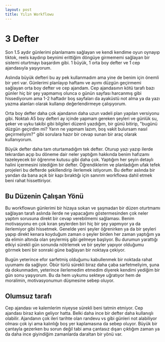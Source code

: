 ```yaml
---
layout: post
title: Yılın Workflowu
---
```


# 3 Defter

Son 1.5 aydır günlerimi planlamamı sağlayan ve kendi kendime oyun oynayıp tiktok, reels kaydırıp beynimi erittiğim döngüye girmememi sağlayan bir sistemi oturtmayı başardım gibi. 1 büyük, 1 orta boy defter ve 1 cep ajandasıyla yaşıyorum.

Aslında büyük defteri bu ay pek kullanmadım ama yine de benim için önemli bir yeri var. Günlerimi planlayıp haftamı ve ayımı düzgün geçirmemi sağlayan orta boy defter ve cep ajandam. Cep ajandasının kötü tarafı bazı günler hiç bir şey yapmamış olunca o günün sayfası harcanmış gibi hissediyorum ama 1-2 haftadır boş sayfaları da ayaküstü not alma ya da yazı yazma alanları olarak kullanıp değerlendirmeye çalışıyorum. 

Orta boy defter daha çok ajandanın daha uzun vadeli plan yapılan versiyonu gibi. Noktalı A5 boy defteri ay içinde yapmam gereken şeyleri ve günlük su, şeker ve uyku takibi gibi bilgileri düzenli yazdığım, bir günü bitirip, "bugünü düzgün geçirdim mi? Yarın ne yapmam lazım, boş vakit bulursam nasıl geçirmeliyim?" gibi sorulara hazır bir cevap sunan bir araç olarak kullanıyorum. 

Büyük defter daha tam oturtamadığım tek defter. Oturup yazı yazıp ilerde tekrardan açıp bu döneme dair neler yaptığım hakkında benim hafızamı tazeleyecek bir öğrenme kutusu gibi daha çok. Yaptığım her şeyin detaylı halini içermesini istediğim bir defter. Öğrendiklerim ve planladığım ufak tefek projeleri bu defterde şekillendirip ilerlemek istiyorum. Bu defter aslında bir yandan da bana açık bir kapı bıraktığı için sanırım workflowa dahil etmek beni rahat hissettiriyor. 

## Bu Düzenin Çalışan Yönü

Bu workflowun günlerimi bir hizaya sokan ve şaşmadan bir düzen oturtmamı sağlayan tarafı aslında ilerde ne yapacağımı göstermesinden çok neler yaptım sorusuna direkt bir cevap verebilmemi sağlaması.
Benim motivasyonu en çok kıran şeylerden biri hiç bir şey yapmıyor ya da ilerlemiyor gibi hissetmek. Genelde yeni şeyler öğrenirken ya da bir şeyleri yapıp direkt kenara koyduğum zaman o şeyler birden her zaman yaptığım ya da elimin altında olan şeylermiş gibi gelmeye başlıyor. Bu durumun yarattığı etkiyi sürekli gün sonunda nötrlemek ve bir şeyler yapıyor olduğumu görmek beni bir sonraki güne bağlayan bir noktaya çekiyor. 

Bugün yeterince efor sarfetmiş olduğumu kabullenmek bir noktada rahat uyumamı da sağlıyor. Öbür türlü sürekli biraz daha çaba sarfetmeliyim, şuna da dokunmadım, yeterince ilerlemedim etmedim diyerek kendimi yediğim bir gün sonu yaşıyorum. Bu da hem uykumu sekteye uğratıyor hem de moralimin, motivasyonumun düşmesine sebep oluyor.


## Olumsuz tarafı

Cep ajandası ve kalemlerim niyeyse sürekli beni tatmin etmiyor. Cep ajandası biraz kalın geliyor hatta. Belki daha ince bir defter daha kullanışlı olabilir. Ajandanın çok ileri tarihte olan randevu vs gibi günleri not alabiliyor olması çok iyi ama kalınlığı boş yer kaplamasına da sebep oluyor. Büyük bir çantayla gezerken bu sorun değil tabi ama çantasız dışarı çıktığım zaman ya da daha ince giyindiğim zamanlarda daraltan bir yönü var.
